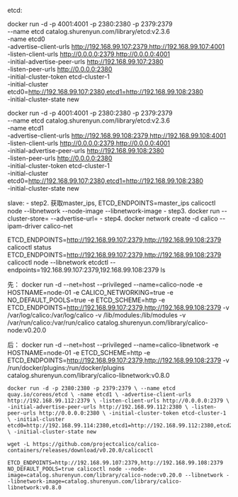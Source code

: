 etcd:

docker run -d -p 4001:4001 -p 2380:2380 -p 2379:2379 \
 --name etcd catalog.shurenyun.com/library/etcd:v2.3.6 \
 -name etcd0 \
 -advertise-client-urls http://192.168.99.107:2379,http://192.168.99.107:4001 \
 -listen-client-urls http://0.0.0.0:2379,http://0.0.0.0:4001 \
 -initial-advertise-peer-urls http://192.168.99.107:2380 \
 -listen-peer-urls http://0.0.0.0:2380 \
 -initial-cluster-token etcd-cluster-1 \
 -initial-cluster etcd0=http://192.168.99.107:2380,etcd1=http://192.168.99.108:2380 \
 -initial-cluster-state new
 
 docker run -d -p 4001:4001 -p 2380:2380 -p 2379:2379 \
 --name etcd catalog.shurenyun.com/library/etcd:v2.3.6 \
 -name etcd1 \
 -advertise-client-urls http://192.168.99.108:2379,http://192.168.99.108:4001 \
 -listen-client-urls http://0.0.0.0:2379,http://0.0.0.0:4001 \
 -initial-advertise-peer-urls http://192.168.99.108:2380 \
 -listen-peer-urls http://0.0.0.0:2380 \
 -initial-cluster-token etcd-cluster-1 \
 -initial-cluster etcd0=http://192.168.99.107:2380,etcd1=http://192.168.99.108:2380 \
 -initial-cluster-state new
 
 

slave:
    - step2. 获取master_ips,  ETCD_ENDPOINTS=master_ips  calicoctl node --libnetwork --node-image --libnetwork-image
    - step3. docker run --cluster-store=  --advertise-url=
    - step4. docker network create -d calico --ipam-driver calico-net
    
    
    

    
ETCD_ENDPOINTS=http://192.168.99.107:2379,http://192.168.99.108:2379 calicoctl status
ETCD_ENDPOINTS=http://192.168.99.107:2379,http://192.168.99.108:2379 calicoctl node --libnetwork
etcdctl --endpoints=192.168.99.107:2379,192.168.99.108:2379 ls



先：
docker run -d --net=host --privileged --name=calico-node -e HOSTNAME=node-01 -e CALICO_NETWORKING=true -e NO_DEFAULT_POOLS=true -e ETCD_SCHEME=http -e ETCD_ENDPOINTS=http://192.168.99.107:2379,http://192.168.99.108:2379 -v /var/log/calico:/var/log/calico -v /lib/modules:/lib/modules -v /var/run/calico:/var/run/calico catalog.shurenyun.com/library/calico-node:v0.20.0

后：
docker run -d --net=host --privileged --name=calico-libnetwork -e HOSTNAME=node-01 -e ETCD_SCHEME=http -e ETCD_ENDPOINTS=http://192.168.99.107:2379,http://192.168.99.108:2379 -v /run/docker/plugins:/run/docker/plugins catalog.shurenyun.com/library/calico-libnetwork:v0.8.0



```
docker run -d -p 2380:2380 -p 2379:2379 \ --name etcd quay.io/coreos/etcd \ -name etcd1 \ -advertise-client-urls http://192.168.99.112:2379 \ -listen-client-urls http://0.0.0.0:2379 \ -initial-advertise-peer-urls http://192.168.99.112:2380 \ -listen-peer-urls http://0.0.0.0:2380 \ -initial-cluster-token etcd-cluster-1 \ -initial-cluster etcd0=http://192.168.99.114:2380,etcd1=http://192.168.99.112:2380,etcd2=http://192.168.99.113:2380 \ -initial-cluster-state new
```

```
wget -L https://github.com/projectcalico/calico-containers/releases/download/v0.20.0/calicoctl
```


```
ETCD_ENDPOINTS=http://192.168.99.107:2379,http://192.168.99.108:2379 NO_DEFAULT_POOLS=true calicoctl node --node-image=catalog.shurenyun.com/library/calico-node:v0.20.0 --libnetwork --libnetwork-image=catalog.shurenyun.com/library/calico-libnetwork:v0.8.0
```




